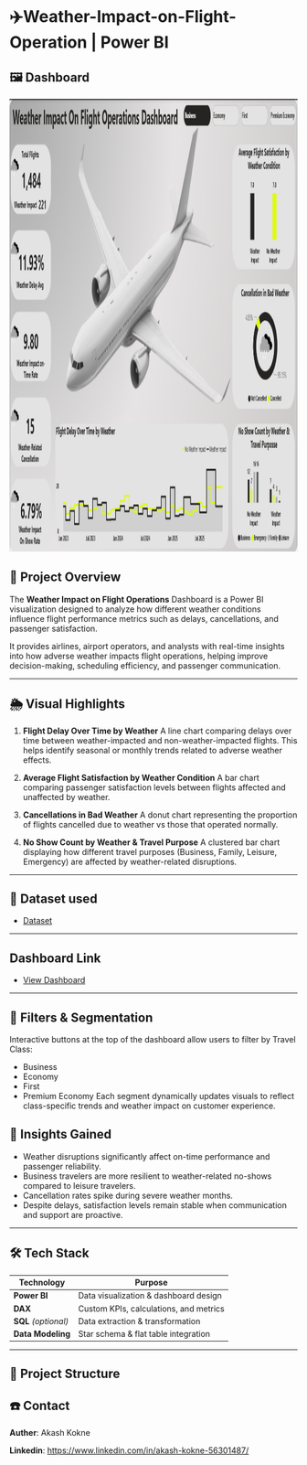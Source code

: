 # ✈️Weather-Impact-on-Flight-Operation | Power BI

## 🖼️ Dashboard
<img width="1415" height="792" alt="Screenshot" src="https://github.com/akashkokne0214/Weather-Impact-on-Flight-Operation/blob/main/Weather_Impact_on_Flight_Operation.png"/>


## 📌 Project Overview
The **Weather Impact on Flight Operations** Dashboard is a Power BI visualization designed to analyze how different weather conditions influence flight performance metrics such as delays, cancellations, and passenger satisfaction.

It provides airlines, airport operators, and analysts with real-time insights into how adverse weather impacts flight operations, helping improve decision-making, scheduling efficiency, and passenger communication.

---
## 🌦️ Visual Highlights
1. **Flight Delay Over Time by Weather**
A line chart comparing delays over time between weather-impacted and non-weather-impacted flights.
This helps identify seasonal or monthly trends related to adverse weather effects.

2. **Average Flight Satisfaction by Weather Condition**
A bar chart comparing passenger satisfaction levels between flights affected and unaffected by weather.

3. **Cancellations in Bad Weather**
A donut chart representing the proportion of flights cancelled due to weather vs those that operated normally.

4. **No Show Count by Weather & Travel Purpose**
A clustered bar chart displaying how different travel purposes (Business, Family, Leisure, Emergency) are affected by weather-related disruptions.

---

## 📑 Dataset used
- <a href="https://github.com/akashkokne0214/Weather-Impact-on-Flight-Operation/blob/main/Flights_Dataset.csv">Dataset</a>
---

## Dashboard Link
- <a href="https://github.com/akashkokne0214/Energy-Flow-Analysis/blob/main/Screenshot.png">View Dashboard</a>

---

## 🧭 Filters & Segmentation
Interactive buttons at the top of the dashboard allow users to filter by Travel Class:
- Business
- Economy
- First
- Premium Economy
Each segment dynamically updates visuals to reflect class-specific trends and weather impact on customer experience.

## 🧠 Insights Gained
- Weather disruptions significantly affect on-time performance and passenger reliability.
- Business travelers are more resilient to weather-related no-shows compared to leisure travelers.
- Cancellation rates spike during severe weather months.
- Despite delays, satisfaction levels remain stable when communication and support are proactive.

---

## 🛠 Tech Stack
| **Technology** | **Purpose** |
|---------------|------------|
| **Power BI** | Data visualization & dashboard design |
| **DAX** | Custom KPIs, calculations, and metrics |
| **SQL** *(optional)* | Data extraction & transformation |
| **Data Modeling** | Star schema & flat table integration |

---

## 📂 Project Structure

## ☎️ Contact

**Auther**: Akash Kokne

**Linkedin**: https://www.linkedin.com/in/akash-kokne-56301487/



